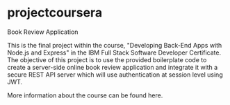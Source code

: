 # projectcoursera
Book Review Application

This is the final project within the course, "Developing Back-End Apps with Node.js and Express" in the IBM Full Stack Software Developer Certificate. The objective of this project is to use the provided boilerplate code to create a server-side online book review application and integrate it with a secure REST API server which will use authentication at session level using JWT.

More information about the course can be found here.
